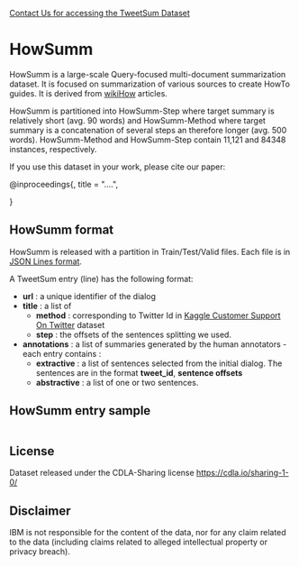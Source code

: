 [Contact Us for accessing the TweetSum Dataset](mailto:odelliab@il.ibm.com)

# HowSumm

HowSumm is a large-scale Query-focused multi-document summarization dataset.
It is focused on summarization of various sources to create HowTo guides. It is derived from [wikiHow](https://www.wikihow.com/) articles.

HowSumm is partitioned into HowSumm-Step where target summary is relatively short (avg. 90  words) and HowSumm-Method where target summary is a concatenation of several steps an therefore longer (avg. 500 words). 
HowSumm-Method and HowSumm-Step contain 11,121 and 84348 instances, respectively. 


If you use this dataset in your work, please cite our paper:

@inproceedings{,
    title = "....",
    
}

## HowSumm format

HowSumm is released with a partition in Train/Test/Valid files.
Each file is in [JSON Lines format](https://jsonlines.org/).

A TweetSum entry (line) has the following format:
- **url** : a unique identifier of the dialog
- **title** : a list of 
    -  **method** : corresponding to Twitter Id in [Kaggle Customer Support On Twitter](www.kaggle.com/thoughtvector/customer-support-on-twitter) dataset
    -  **step** : the offsets of the sentences splitting we used.
- **annotations** : a list of summaries generated by the human annotators - each entry contains :
    - **extractive** : a list of sentences selected from the initial dialog. The sentences are in the format **tweet_id**, **sentence offsets**
    - **abstractive** : a list of one or two sentences.


## HowSumm entry sample

```

```

## License
Dataset released under the CDLA-Sharing license https://cdla.io/sharing-1-0/

## Disclaimer
IBM is not responsible for the content of the data, nor for any claim related to the data (including claims related to alleged intellectual property or privacy breach).
